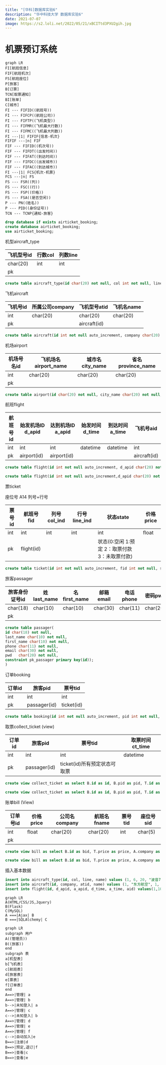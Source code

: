 ```yaml
---
title: "[华科]数据库实验6"
description: "华中科技大学 数据库实验6"
date: 2021-07-07
image: https://s2.loli.net/2022/05/21/xBCITtd3PXU2gih.jpg
---
```




# 机票预订系统

```mermaid
graph LR
FI[航班信息]
FIF[航班机次]
FS[航班座位]
P[旅客]
B[订票]
TCN[取票通知]
BI[账单]
C[城市]
FI --- FIFID((航班号))
FI --- FIFCP((航班公司))
FI --- FIFTP((飞机类型))
FI --- FIFMR((飞机最大行数))
FI --- FIFMC((飞机最大列数))
FI ---|1| FIFIF{信息-机次}
FIFIF ---|n| FIF
FIF --- FIFID((机次号))
FIF --- FIFDT((出发时间))
FIF --- FIFAT((到达时间))
FIF --- FIFDC((出发城市))
FIF --- FIFAC((到达城市))
FI ---|1| FCS{机次-机票}
FCS ---|n| FS
FS --- FSR((列))
FS --- FSC((行))
FS --- FSP((价格))
FS --- FSA((是否空闲))
P --- PN((姓名))
P --- PID((身份证号))
TCN --- TCNP{通知-旅客}
```









```sql
drop database if exists airticket_booking;
create database airticket_booking;
use airticket_booking;
```





机型aircraft_type

| 飞机型号id | 行数col | 列数line |
| ---------- | ------- | -------- |
| char(20)   | int     | int      |
| pk         |         |          |

```sql
create table aircraft_type(id char(20) not null, col int not null, line int not null, name char(20),constraint pk_aircraft_type primary key(id));
```



飞机aircraft

| 飞机号id | 所属公司company | 飞机型号atid | 飞机名name |
| -------- | --------------- | ------------ | ---------- |
| int      | char(20)        | char(20)     | char(20)   |
| pk       |                 | aircraft(id) |            |

```sql
create table aircraft(id int not null auto_increment, company char(20) not null, atid char(20) not null, name char(20) not null, constraint pk_aircraft primary key(id), constraint fk_aircraft_atid foreign key(atid) references aircraft_type(id));
```



机场airport

| 机场号名id | 飞机场名airport_name | 城市名city_name | 省名province_name |
| ---------- | -------------------- | --------------- | ----------------- |
| int        | char(20)             | char(20)        | char(20)          |
| pk         |                      |                 |                   |

```sql
create table airport(id char(20) not null, city_name char(20) not null, province_name char(10), constraint pk_airport primary key(id));
```





航班flight

| 航班号id | 始发机场ID d_apid | 达到机场ID a_apid | 始发时间d_time | 到达时间a_time | 飞机号aid    |
| -------- | ----------------- | ----------------- | -------------- | -------------- | ------------ |
| int      | int               | int               | datetime       | datetime       | int          |
| pk       | airport(id)       | airport(id)       |                |                | aircraft(id) |

```sql
create table flight(id int not null auto_increment, d_apid char(20) not null, a_apid char(20) not null, d_time datetime not null, a_time datetime not null, aid int not null, constraint pk_flight primary key(id),constraint fk_flight_d_apid foreign key(d_apid) references airport(id), constraint fk_flight_a_apid foreign key(a_apid) references airport(id), constraint fk_flight_aid foreign key(aid) references aircraft(id));
```



```sql
create table flight(id int not null auto_increment,d_apid char(20) not null,a_apid char(20) not null,d_time datetime not null,a_time datetime not null,aid int not null,constraint pk_flight primary key(id),constraint fk_flight_d_apid foreign key(d_airport_id) references airport(id),constraint fk_flight_a_apid foreign key(a_airport_id) references airport(id),constraint fk_flight_aid foreign key(aid) references aircraft(id));
```







票ticket

座位号 A14  列号+行号



| 票号id | 航班号fid  | 列号col_ind | 行号line_ind | 状态state                                       | 价格price |
| ------ | ---------- | ----------- | ------------ | ----------------------------------------------- | --------- |
| int    | int        | int         | int          | int                                             | float     |
| pk     | flight(id) |             |              | 状态(0:空闲  1:预定  2：取票付款 3：未取票付款) |           |



```sql
create table ticket(id int not null auto_increment, fid int not null, sid char(5) not null, price float not null, constraint pk_ticket primary key(id), constraint fk_ticket_fid foreign key(fid) references flight(id),check(state>=0 and state<=3));
```








旅客passager

| 旅客身份证号id | 姓last_name | 名first_name | 邮箱email | 电话phone | 密码pwd  |
| -------------- | ----------- | ------------ | --------- | --------- | -------- |
| char(18)       | char(10)    | char(10)     | char(30)  | char(11)  | char(20) |
| pk             |             |              |           |           |          |
```sql
create table passager(
id char(18) not null,
last_name char(10) not null,
first_name char(10) not null,
phone char(11) not null,
email char(30) not null,
pwd   char(20) not null,
constraint pk_passager primary key(id));
)
```



订单booking

| 订单id | 旅客pid      | 票号tid    |
| ------ | ------------ | ---------- |
| int    | int          | int        |
| pk     | passager(id) | ticket(id) |

```sql
create table booking(id int not null auto_increment, pid int not null, tid int not null, constraint pk_booking primary key(id), constraint fk_booking_pid foreign key(pid) references  passager(id), constraint fk_booking_tid foreign key(tid) references ticket(id));
```





取票collect_ticket (view)

| 订单id | 旅客pid      | 票号tid                      | 取票时间ct_time |
| ------ | ------------ | ---------------------------- | --------------- |
| int    | int          | int                          | datetime        |
| pk     | passager(id) | ticket(id)所有预定状态可取票 |                 |

```sql
create view collect_ticket as select B.id as id, B.pid as pid, T.id as tid, date_sub(F.d_time, interval 1 day) as ct_time from booking as B, ticket as T, flight as F where B.tid=T.id and T.fid = F.id;
```

```sql
create view collect_ticket as select B.id as id, B.pid as pid, T.id as tid, date_sub(F.d_time, interval 1 day) as ct_time from booking as B, ticket as T, flight a s F where B.tid=T.id and T.fid=F.id;
```








账单bill (View)

| 订单号id | 价格price | 公司名company | 航班名fname | 票号tid | 座位号sid |
| -------- | --------- | ------------- | ----------- | ------- | --------- |
| int      | float     | char(20)      | char(20)    | int     | char(5)   |
| pk       |           |               |             |         |           |

```sql
create view bill as select B.id as bid, T.price as price, A.company as company, A.name as fname, T.id as tid, T.sid as sid from booking as B, flight as F, aircraft as A, ticket as T where B.tid=T.id and T.fid=F.id and F.aid=A.id;
```

```sql
create view bill as select B.id as bid, T.price as price, A.company as company, A.name as fname, T.id as tid, T.sid as sid from booking as B, flight as F, aircraft as A, ticket as T where B.tid=T.id and T.fid=F.id, F.aid=A.id;
```







插入基本数据

```sql
insert into aircraft_type(id, col, line, name) values (1, 6, 20, "波音727"),(2,8,30,"波音737"),(3,6,24,"波音747");
insert into aircraft(id, company, atid, name) values (1, "东方航空", 1, "A101"),(2,"东方航空",2,"A102"),(3,"南方航空",2,"Z11"),(4,"南方航空",3,"Z12");
insert into flight(id, d_apid, a_apid, d_time, a_time, aid) values(1,10,11,"2021-01-01 00:00:00","2021-01-01 08:00:00", 1);
```







```mermaid
graph LR
A(HTML/CSS/JS,Jquery)
B(Flask)
C(MySQL)
A ===|Ajax| B
B ===|SQLAlchemy| C
```

```mermaid
graph LR
subgraph 用户
A((管理员))
B((旅客))
end 
subgraph 表
a[机型表]
b[飞机表]
c[航班表]
d[旅客表]
e[票表]
f[订单表]
end 
A==>|管理| a
A==>|管理| b
b-->|未知登入| a
A==>|管理| c
c-->|未知登入| b
A==>|管理| d
A==>|管理| e
A==>|管理| f
c-->|自动加入|e
B==>|注册|d
B==>|预定,退订|f
B==>|查看|c
B==>|查看|e
```

